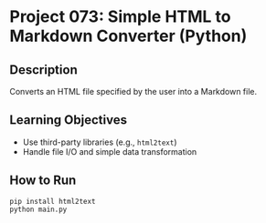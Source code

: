 # Project 073: Simple HTML to Markdown Converter (Python)

## Description
Converts an HTML file specified by the user into a Markdown file.

## Learning Objectives
- Use third-party libraries (e.g., `html2text`)
- Handle file I/O and simple data transformation

## How to Run
```
pip install html2text
python main.py
```
